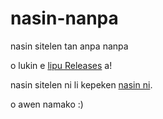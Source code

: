 # nasin-nanpa
nasin sitelen tan anpa nanpa

o lukin e [lipu Releases](https://github.com/ETBCOR/nasin-nanpa/releases) a!

nasin sitelen ni li kepeken [nasin ni](https://www.kreativekorp.com/ucsur/charts/sitelen.html).

o awen namako :)
